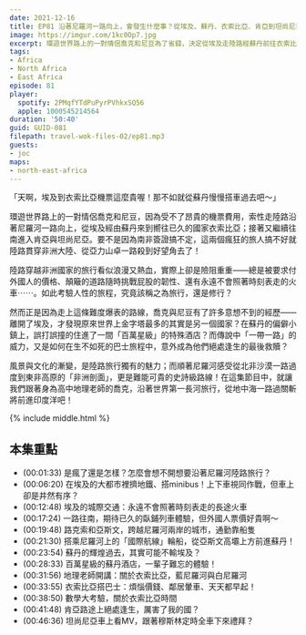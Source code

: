 ```yaml
---
date: 2021-12-16
title: EP81 沿著尼羅河一路向上，會發生什麼事？從埃及、蘇丹、衣索比亞、肯亞到坦尚尼亞的陸路旅行 ft. 喬克
image: https://imgur.com/1kc0Op7.jpg
excerpt: 環遊世界路上的一對情侶喬克和尼豆為了省錢，決定從埃及走陸路經蘇丹前往衣索比亞，接著又進入肯亞與坦尚尼亞一路來到印度洋岸！看似浪漫又熱血的旅程，路上其實險阻重重？然而在他人鮮少踏足的路線上，他們又遇見了哪些獨特的人事物？風景與文化的漸變，是陸路旅行獨有的魅力，這集節目跟著我們一起沿著世界第一長河旅行，一路從地中海走到印度洋！
tags:
- Africa
- North Africa
- East Africa
episode: 81
player:
  spotify: 2PMqfYTdPuPyrPVhkxSQ56
  apple: 1000545214564
duration: '50:40'
guid: GUID-081
filepath: travel-wok-files-02/ep81.mp3
guests:
- joc
maps:
- north-east-africa
---
```

「天啊，埃及到衣索比亞機票這麼貴喔！那不如就從蘇丹慢慢搭車過去吧～」

環遊世界路上的一對情侶喬克和尼豆，因為受不了昂貴的機票費用，索性走陸路沿著尼羅河一路向上，從埃及經由蘇丹來到嚮往已久的國家衣索比亞；接著又繼續往南進入肯亞與坦尚尼亞。要不是因為南非簽證搞不定，這兩個瘋狂的旅人搞不好就陸路貫穿非洲大陸、從亞力山卓一路殺到好望角去了！

陸路穿越非洲國家的旅行看似浪漫又熱血，實際上卻是險阻重重——總是被要求付外國人的價格、顛簸的道路隨時挑戰屁股的韌性、還有永遠不會照著時刻表走的火車⋯⋯。如此考驗人性的旅程，究竟該稱之為旅行，還是修行？

然而正是因為走上這條難度爆表的路線，喬克與尼豆有了許多意想不到的經歷——離開了埃及，才發現原來世界上金字塔最多的其實是另一個國家？在蘇丹的偏僻小鎮上，誤打誤撞的住進了一間「百萬星級」的特殊酒店？而傳說中「一帶一路」的威力，又是如何在生不如死的巴士旅程中，意外成為他們絕處逢生的最後救贖？

風景與文化的漸變，是陸路旅行獨有的魅力；而順著尼羅河感受從北非沙漠一路過度到東非高原的「非洲剖面」，更是難能可貴的史詩級路線！在這集節目中，就讓我們跟著身為高中地理老師的喬克，沿著世界第一長河旅行，從地中海一路過關斬將前進印度洋吧！

{% include middle.html %}

## 本集重點

* (00:01:33) 是瘋了還是怎樣？怎麼會想不開想要沿著尼羅河陸路旅行？
* (00:06:20) 在埃及的大都市裡擠地鐵、搭minibus！上下車視同作戰，但車上卻是井然有序？
* (00:12:48) 埃及的城際交通：永遠不會照著時刻表走的長途火車
* (00:17:24) 一路往南，期待已久的臥鋪列車體驗，但外國人票價好貴啊～
* (00:19:48) 路克索和亞斯文，跨越尼羅河兩岸的城市，通勤靠船隻
* (00:21:30) 搭乘尼羅河上的「國際航線」輪船，從亞斯文高壩上方前進蘇丹！
* (00:23:54) 蘇丹的輝煌過去，其實可能不輸埃及？
* (00:28:33) 百萬星級的蘇丹酒店，一輩子難忘的體驗！
* (00:31:56) 地理老師開講：關於衣索比亞，藍尼羅河與白尼羅河
* (00:33:55) 衣索比亞搭巴士：煩惱價錢、鄰居暈車、天天都早起！
* (00:38:50) 數學大考驗，關於衣索比亞時間
* (00:41:48) 肯亞路途上絕處逢生，厲害了我的國？
* (00:46:36) 坦尚尼亞車上看MV，跟著穆斯林定時全車下來禮拜？
